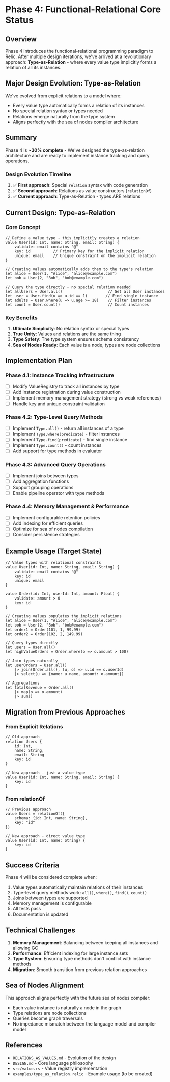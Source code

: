 # Phase 4: Functional-Relational Core Status

## Overview
Phase 4 introduces the functional-relational programming paradigm to Relic. After multiple design iterations, we've arrived at a revolutionary approach: **Type-as-Relation** - where every value type implicitly forms a relation of all its instances.

## Major Design Evolution: Type-as-Relation
We've evolved from explicit relations to a model where:
- Every value type automatically forms a relation of its instances
- No special relation syntax or types needed
- Relations emerge naturally from the type system
- Aligns perfectly with the sea of nodes compiler architecture

## Summary
Phase 4 is **~30% complete** - We've designed the type-as-relation architecture and are ready to implement instance tracking and query operations.

### Design Evolution Timeline
1. ✅ **First approach**: Special `relation` syntax with code generation
2. ✅ **Second approach**: Relations as value constructors (`relationOf`)
3. ✅ **Current approach**: Type-as-Relation - types ARE relations

## Current Design: Type-as-Relation

### Core Concept
```relic
// Define a value type - this implicitly creates a relation
value User(id: Int, name: String, email: String) {
    validate: email contains "@"
    key: id          // Primary key for the implicit relation
    unique: email    // Unique constraint on the implicit relation
}

// Creating values automatically adds them to the type's relation
let alice = User(1, "Alice", "alice@example.com")
let bob = User(2, "Bob", "bob@example.com")

// Query the type directly - no special relation needed
let allUsers = User.all()                    // Get all User instances
let user = User.find(u => u.id == 1)        // Find single instance
let adults = User.where(u => u.age >= 18)    // Filter instances
let count = User.count()                     // Count instances
```

### Key Benefits
1. **Ultimate Simplicity**: No relation syntax or special types
2. **True Unity**: Values and relations are the same thing
3. **Type Safety**: The type system ensures schema consistency
4. **Sea of Nodes Ready**: Each value is a node, types are node collections

## Implementation Plan

### Phase 4.1: Instance Tracking Infrastructure
- [ ] Modify ValueRegistry to track all instances by type
- [ ] Add instance registration during value construction
- [ ] Implement memory management strategy (strong vs weak references)
- [ ] Handle key and unique constraint validation

### Phase 4.2: Type-Level Query Methods
- [ ] Implement `Type.all()` - return all instances of a type
- [ ] Implement `Type.where(predicate)` - filter instances
- [ ] Implement `Type.find(predicate)` - find single instance
- [ ] Implement `Type.count()` - count instances
- [ ] Add support for type methods in evaluator

### Phase 4.3: Advanced Query Operations
- [ ] Implement joins between types
- [ ] Add aggregation functions
- [ ] Support grouping operations
- [ ] Enable pipeline operator with type methods

### Phase 4.4: Memory Management & Performance
- [ ] Implement configurable retention policies
- [ ] Add indexing for efficient queries
- [ ] Optimize for sea of nodes compilation
- [ ] Consider persistence strategies

## Example Usage (Target State)

```relic
// Value types with relational constraints
value User(id: Int, name: String, email: String) {
    validate: email contains "@"
    key: id
    unique: email
}

value Order(id: Int, userId: Int, amount: Float) {
    validate: amount > 0
    key: id
}

// Creating values populates the implicit relations
let alice = User(1, "Alice", "alice@example.com")
let bob = User(2, "Bob", "bob@example.com")
let order1 = Order(101, 1, 99.99)
let order2 = Order(102, 2, 149.99)

// Query types directly
let users = User.all()
let highValueOrders = Order.where(o => o.amount > 100)

// Join types naturally
let userOrders = User.all()
    |> join(Order.all(), (u, o) => u.id == o.userId)
    |> select(u => {name: u.name, amount: o.amount})

// Aggregations
let totalRevenue = Order.all()
    |> map(o => o.amount)
    |> sum()
```

## Migration from Previous Approaches

### From Explicit Relations
```relic
// Old approach
relation Users {
    id: Int,
    name: String,
    email: String
    key: id
}

// New approach - just a value type
value User(id: Int, name: String, email: String) {
    key: id
}
```

### From relationOf
```relic
// Previous approach
value Users = relationOf({
    schema: {id: Int, name: String},
    key: "id"
})

// New approach - direct value type
value User(id: Int, name: String) {
    key: id
}
```

## Success Criteria

Phase 4 will be considered complete when:
1. Value types automatically maintain relations of their instances
2. Type-level query methods work: `all()`, `where()`, `find()`, `count()`
3. Joins between types are supported
4. Memory management is configurable
5. All tests pass
6. Documentation is updated

## Technical Challenges

1. **Memory Management**: Balancing between keeping all instances and allowing GC
2. **Performance**: Efficient indexing for large instance sets
3. **Type System**: Ensuring type methods don't conflict with instance methods
4. **Migration**: Smooth transition from previous relation approaches

## Sea of Nodes Alignment

This approach aligns perfectly with the future sea of nodes compiler:
- Each value instance is naturally a node in the graph
- Type relations are node collections
- Queries become graph traversals
- No impedance mismatch between the language model and compiler model

## References

- `RELATIONS_AS_VALUES.md` - Evolution of the design
- `DESIGN.md` - Core language philosophy
- `src/value.rs` - Value registry implementation
- `examples/type_as_relation.relic` - Example usage (to be created)
